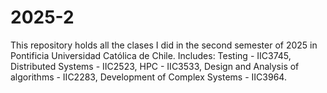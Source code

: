 # 2025-2
This repository holds all the clases I did in the second semester of 2025 in Pontificia Universidad Católica de Chile. Includes: Testing - IIC3745, Distributed Systems - IIC2523, HPC - IIC3533, Design and Analysis of algorithms - IIC2283, Development of Complex Systems - IIC3964.
